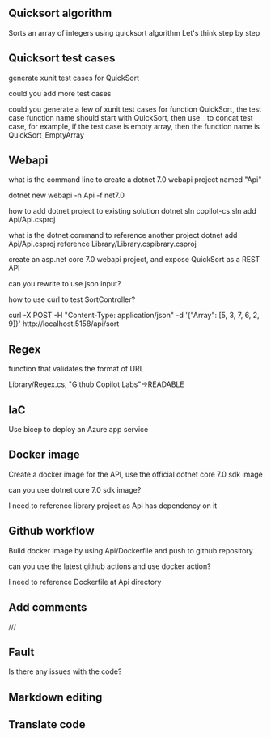 ## Quicksort algorithm
Sorts an array of integers using quicksort algorithm
Let's think step by step

## Quicksort test cases
generate xunit test cases for QuickSort

could you add more test cases

could you generate a few of xunit test cases for function QuickSort, the test case function name should start with QuickSort, then use _ to concat test case, for example, if the test case is empty array, then the function name is QuickSort_EmptyArray

## Webapi
what is the command line to create a dotnet 7.0 webapi project named "Api"

dotnet new webapi -n Api -f net7.0

how to add dotnet project to existing solution
dotnet sln copilot-cs.sln add Api/Api.csproj 

what is the dotnet command to reference another project
dotnet add Api/Api.csproj reference Library/Library.cspibrary.csproj

create an asp.net core 7.0 webapi project, and expose QuickSort as a REST API

can you rewrite to use json input?

how to use curl to test SortController?

curl -X POST -H "Content-Type: application/json" -d '{"Array": [5, 3, 7, 6, 2, 9]}' http://localhost:5158/api/sort

## Regex
function that validates the format of URL

Library/Regex.cs, "Github Copilot Labs"->READABLE

## IaC
Use bicep to deploy an Azure app service

## Docker image
Create a docker image for the API, use the official dotnet core 7.0 sdk image

can you use dotnet core 7.0 sdk image?

I need to reference library project as Api has dependency on it

## Github workflow
Build docker image by using Api/Dockerfile and push to github repository

can you use the latest github actions and use docker action?

I need to reference Dockerfile at Api directory

## Add comments
///

## Fault
Is there any issues with the code?

## Markdown editing

## Translate code
